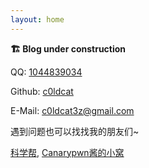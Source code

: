 ```yaml
---
layout: home
---
```


**🏗️ Blog under construction**

QQ: [1044839034](tencent://message/?uin=1044839034)

Github: [c0ldcat](https://github.com/c0ldcat)

E-Mail: [c0ldcat3z@gmail.com](mailto:c0ldcat3z@gmail.com)

遇到问题也可以找找我的朋友们~

[科学帮](http://www.krrr.party), [Canarypwn酱的小窝](http://asswecan.me)
